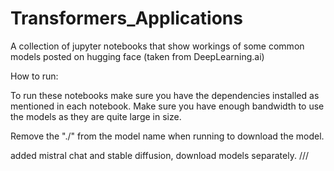 # Transformers_Applications
A collection of jupyter notebooks that show workings of some common models posted on hugging face (taken from DeepLearning.ai)

How to run:

To run these notebooks make sure you have the dependencies installed as mentioned in each notebook. Make sure you have enough bandwidth to use the models as they are quite large in size. 

Remove the "./" from the model name when running to download the model.

added mistral chat and stable diffusion, download models separately. ///